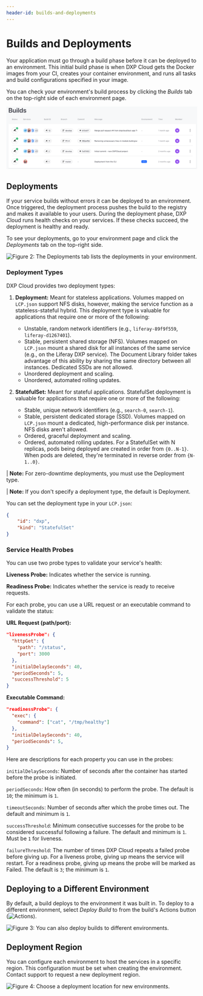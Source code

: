 ```yaml
---
header-id: builds-and-deployments
---
```


# Builds and Deployments

Your application must go through a build phase before it can be deployed to an 
environment. This initial build phase is when DXP Cloud gets the Docker images 
from your CI, creates your container environment, and runs all tasks and 
build configurations specified in your image. 

You can check your environment's build process by clicking the *Builds* tab on 
the top-right side of each environment page. 

![Figure 1: The builds tab lists the builds in your environment.](../../images/builds.png)

## Deployments

If your service builds without errors it can be deployed to an environment. Once 
triggered, the deployment process pushes the build to the registry and makes it 
available to your users. During the deployment phase, DXP Cloud runs health 
checks on your services. If these checks succeed, the deployment is healthy and 
ready. 

To see your deployments, go to your environment page and click the *Deployments* 
tab on the top-right side. 

![Figure 2: The Deployments tab lists the deployments in your environment.](../../images/deployments.png)

### Deployment Types

DXP Cloud provides two deployment types: 

1.  **Deployment:** Meant for stateless applications. Volumes mapped on 
    `LCP.json` support NFS disks, however, making the service function as a 
    stateless-stateful hybrid. This deployment type is valuable for applications 
    that require one or more of the following: 

    -   Unstable, random network identifiers (e.g., `liferay-89f9f559`, 
        `liferay-d1267401`). 
    -   Stable, persistent shared storage (NFS). Volumes mapped on `LCP.json` 
        mount a shared disk for all instances of the same service (e.g., on the 
        Liferay DXP service). The Document Library folder takes advantage of 
        this ability by sharing the same directory between all instances. 
        Dedicated SSDs are not allowed. 
    -   Unordered deployment and scaling. 
    -   Unordered, automated rolling updates. 

2.  **StatefulSet:** Meant for stateful applications. StatefulSet deployment is 
    valuable for applications that require one or more of the following: 

    -   Stable, unique network identifiers (e.g., `search-0`, `search-1`). 
    -   Stable, persistent dedicated storage (SSD). Volumes mapped on `LCP.json` 
        mount a dedicated, high-performance disk per instance. NFS disks aren't 
        allowed. 
    -   Ordered, graceful deployment and scaling. 
    -   Ordered, automated rolling updates. For a StatefulSet with N replicas, 
        pods being deployed are created in order from `{0..N-1}`. When pods are 
        deleted, they're terminated in reverse order from `{N-1..0}`. 

| **Note:** For zero-downtime deployments, you must use the Deployment type. 

| **Note:** If you don't specify a deployment type, the default is Deployment. 

You can set the deployment type in your `LCP.json`: 

```json
{
    "id": "dxp",
    "kind": "StatefulSet"
}
```

### Service Health Probes

You can use two probe types to validate your service's health: 

**Liveness Probe:** Indicates whether the service is running. 

**Readiness Probe:** Indicates whether the service is ready to receive requests. 

For each probe, you can use a URL request or an executable command to validate 
the status: 

**URL Request (path/port):**

```json
"livenessProbe": {
  "httpGet": {
    "path": "/status",
    "port": 3000
  },
  "initialDelaySeconds": 40,
  "periodSeconds": 5,
  "successThreshold": 5
}
```

**Executable Command:** 

```json
"readinessProbe": {
  "exec": {
    "command": ["cat", "/tmp/healthy"]
  },
  "initialDelaySeconds": 40,
  "periodSeconds": 5,
}
```

Here are descriptions for each property you can use in the probes: 

`initialDelaySeconds`: Number of seconds after the container has started before 
the probe is initiated. 

`periodSeconds`: How often (in seconds) to perform the probe. The default is 
`10`; the minimum is `1`. 

`timeoutSeconds`: Number of seconds after which the probe times out. The default 
and minimum is `1`. 

`successThreshold`: Minimum consecutive successes for the probe to be considered 
successful following a failure. The default and minimum is `1`. Must be `1` for 
liveness. 

`failureThreshold`: The number of times DXP Cloud repeats a failed probe before 
giving up. For a liveness probe, giving up means the service will restart. For a 
readiness probe, giving up means the probe will be marked as Failed. The default 
is `3`; the minimum is `1`. 

## Deploying to a Different Environment

By default, a build deploys to the environment it was built in. To deploy to a 
different environment, select *Deploy Build* to from the build's Actions button 
(![Actions](../../images/icon-actions.png)). 

![Figure 3: You can also deploy builds to different environments.](../../images/builds-deploy-to.png)

## Deployment Region

You can configure each environment to host the services in a specific region. 
This configuration must be set when creating the environment. Contact support to 
request a new deployment region. 

![Figure 4: Choose a deployment location for new environments.](../../images/deployment-region.png)
